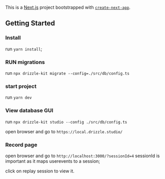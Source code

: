 This is a [Next.js](https://nextjs.org) project bootstrapped with [`create-next-app`](https://nextjs.org/docs/app/api-reference/cli/create-next-app).

## Getting Started

### Install
run `yarn install`;

### RUN migrations
run `npx drizzle-kit migrate --config=./src/db/config.ts`

### start project
run `yarn dev`

### View database GUI

run `npx drizzle-kit studio --config ./src/db/config.ts`

open browser and go to `https://local.drizzle.studio/`


### Record page

open browser and go to `http://localhost:3000/?sessionId=4`
sessionId is important as it maps userevents to a session;

click on replay session to view it.


